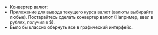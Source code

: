 
- Kонвертер валют:
- Приложение для вывода текущего курса валют (валюты выбирайте любые). Постарайтесь сделать конвертер валют (Например, ввел в рублях, получил в $).
- Было бы классно обернуть все в графический интерфейс.